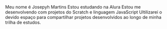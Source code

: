 Meu nome é Josepyh Martins
Estou estudando na Alura 
Estou me desenvolvendo com projetos do Scratch e linguagem JavaScript
Ultilizarei o devido espaço para compartilhar projetos desenvolvidos ao longo de minha trilha de estudos.
